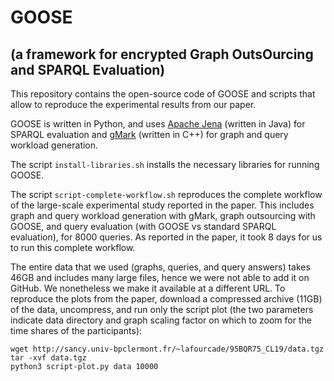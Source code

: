 # GOOSE 
## (a framework for encrypted Graph OutsOurcing and SPARQL Evaluation)

This repository contains the open-source code of GOOSE and scripts that allow to reproduce the experimental results from our paper.

GOOSE is written in Python, and uses [Apache Jena](https://jena.apache.org/) (written in Java) for SPARQL evaluation and [gMark](https://github.com/graphMark/gmark) (written in C++) for graph and query workload generation.

The script `install-libraries.sh` installs the necessary libraries for running GOOSE.

The script `script-complete-workflow.sh` reproduces the complete workflow of the large-scale experimental study reported in the paper. This includes graph and query workload generation with gMark, graph outsourcing with GOOSE, and query evaluation (with GOOSE vs standard SPARQL evaluation), for 8000 queries.
As reported in the paper, it took 8 days for us to run this complete workflow.

The entire data that we used (graphs, queries, and query answers) takes 46GB and includes many large files, hence we were not able to add it on GitHub. We nonetheless we make it available at a different URL.
To reproduce the plots from the paper, download a compressed archive (11GB) of the data, uncompress, and run only the script plot (the two parameters indicate data directory and graph scaling factor on which to zoom for the time shares of the participants):
```
wget http://sancy.univ-bpclermont.fr/~lafourcade/95BQR75_CL19/data.tgz
tar -xvf data.tgz
python3 script-plot.py data 10000
```
